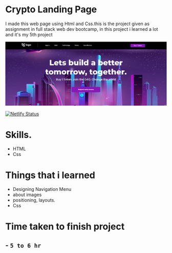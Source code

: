 # Crypto Landing Page


I made this web page using Html and Css.this is the project given as assignment in full stack web dev bootcamp, in this project i learned a lot and it's my 5th project

![Crypto Landing Page](/127.0.0.1_5500_index.html%20(3).png)

[![Netlify Status](https://api.netlify.com/api/v1/badges/0d9fcae7-4315-46ac-884d-41ca7969c9a1/deploy-status)](https://app.netlify.com/sites/jovial-clafoutis-7a44d4/deploys)

 # Skills.
 - HTML
 - Css

# Things that i learned
- Designing Navigation Menu
- about images
- positioning, layouts.
- Css

# Time taken to finish project

## - `5 to 6 hr` 